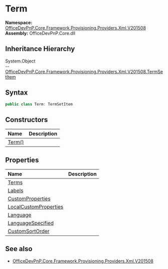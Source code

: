 # Term
  

**Namespace:** [OfficeDevPnP.Core.Framework.Provisioning.Providers.Xml.V201508](OfficeDevPnP.Core.Framework.Provisioning.Providers.Xml.V201508.md)  
**Assembly:** OfficeDevPnP.Core.dll  
## Inheritance Hierarchy
System.Object  
--  [OfficeDevPnP.Core.Framework.Provisioning.Providers.Xml.V201508.TermSetItem](OfficeDevPnP.Core.Framework.Provisioning.Providers.Xml.V201508.TermSetItem.md)
## Syntax
```C#
public class Term: TermSetItem
```
## Constructors
|**Name**|**Description**|
|:-----|:-----|
| [Term()](OfficeDevPnP.Core.Framework.Provisioning.Providers.Xml.V201508.Term.ctor1.md) | 
## Properties
|**Name**|**Description**|
|:-----|:-----|
| [Terms](OfficeDevPnP.Core.Framework.Provisioning.Providers.Xml.V201508.Term.Terms.md) | 
| [Labels](OfficeDevPnP.Core.Framework.Provisioning.Providers.Xml.V201508.Term.Labels.md) | 
| [CustomProperties](OfficeDevPnP.Core.Framework.Provisioning.Providers.Xml.V201508.Term.CustomProperties.md) | 
| [LocalCustomProperties](OfficeDevPnP.Core.Framework.Provisioning.Providers.Xml.V201508.Term.LocalCustomProperties.md) | 
| [Language](OfficeDevPnP.Core.Framework.Provisioning.Providers.Xml.V201508.Term.Language.md) | 
| [LanguageSpecified](OfficeDevPnP.Core.Framework.Provisioning.Providers.Xml.V201508.Term.LanguageSpecified.md) | 
| [CustomSortOrder](OfficeDevPnP.Core.Framework.Provisioning.Providers.Xml.V201508.Term.CustomSortOrder.md) | 
## See also
- [OfficeDevPnP.Core.Framework.Provisioning.Providers.Xml.V201508](OfficeDevPnP.Core.Framework.Provisioning.Providers.Xml.V201508.md)
